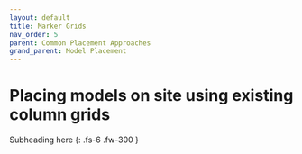 ```yaml
---
layout: default
title: Marker Grids
nav_order: 5
parent: Common Placement Approaches
grand_parent: Model Placement
---
```


# Placing models on site using existing column grids

Subheading here
{: .fs-6 .fw-300 }
